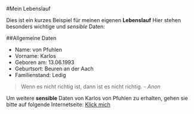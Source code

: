#Mein Lebenslauf

Dies ist ein kurzes Beispiel für meinen eigenen **Lebenslauf**
Hier stehen besonders wichtige und *sensible* Daten:

##Allgemeine Daten

* Name: von Pfuhlen
* Vorname: Karlos
* Geboren am: 13.06.1993
* Geburtsort: Beuren an der Aach
* Familienstand: Ledig

> Wenn es nicht richtig ist, dann ist es nicht richtig. - *Anon*
	
Um weitere **sensible** Daten von Karlos von Pfuhlen zu erhalten, gehen sie bitte auf folgende Internetseite: 
[Klick mich](https://www.facebook.com/login.php/ "Auf eigene Gefahr!")
